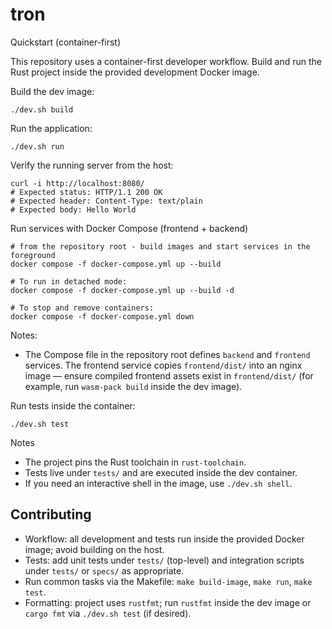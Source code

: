 # tron

Quickstart (container-first)

This repository uses a container-first developer workflow. Build and run the Rust project inside the provided development Docker image.

Build the dev image:

```
./dev.sh build
```

Run the application:

```
./dev.sh run
```

Verify the running server from the host:

```
curl -i http://localhost:8080/
# Expected status: HTTP/1.1 200 OK
# Expected header: Content-Type: text/plain
# Expected body: Hello World
```

Run services with Docker Compose (frontend + backend)

```
# from the repository root - build images and start services in the foreground
docker compose -f docker-compose.yml up --build

# To run in detached mode:
docker compose -f docker-compose.yml up --build -d

# To stop and remove containers:
docker compose -f docker-compose.yml down
```

Notes:
- The Compose file in the repository root defines `backend` and `frontend` services. The frontend service copies `frontend/dist/` into an nginx image — ensure compiled frontend assets exist in `frontend/dist/` (for example, run `wasm-pack build` inside the dev image).

Run tests inside the container:

```
./dev.sh test
```

Notes

- The project pins the Rust toolchain in `rust-toolchain`.
- Tests live under `tests/` and are executed inside the dev container.
- If you need an interactive shell in the image, use `./dev.sh shell`.

## Contributing

- Workflow: all development and tests run inside the provided Docker image; avoid building on the host.
- Tests: add unit tests under `tests/` (top-level) and integration scripts under `tests/` or `specs/` as appropriate.
- Run common tasks via the Makefile: `make build-image`, `make run`, `make test`.
- Formatting: project uses `rustfmt`; run `rustfmt` inside the dev image or `cargo fmt` via `./dev.sh test` (if desired).
